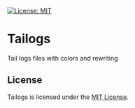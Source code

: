 [![License: MIT](https://img.shields.io/badge/License-MIT-yellow.svg)](https://opensource.org/licenses/MIT)
# Tailogs
Tail logs files with colors and rewriting

License
-------
Tailogs is licensed under the [MIT License](https://github.com/cylmat/tailogs/blob/main/LICENSE).
